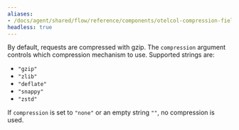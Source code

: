 ```yaml
---
aliases:
- /docs/agent/shared/flow/reference/components/otelcol-compression-field
headless: true
---
```


By default, requests are compressed with gzip. The `compression` argument
controls which compression mechanism to use. Supported strings are:

* `"gzip"`
* `"zlib"`
* `"deflate"`
* `"snappy"`
* `"zstd"`

If `compression` is set to `"none"` or an empty string `""`, no compression is
used.
